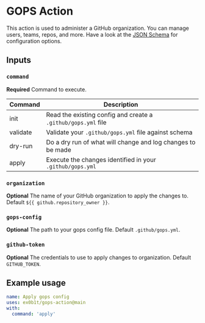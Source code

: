 # GOPS Action

This action is used to administer a GitHub organization. You can manage users, teams, repos, and more. Have a look at the [JSON Schema](gops-schema.json) for configuration options.

## Inputs

### `command`

**Required** Command to execute.

| Command  | Description                                                   |
| -------- | ------------------------------------------------------------- |
| init     | Read the existing config and create a `.github/gops.yml` file |
| validate | Validate your `.github/gops.yml` file against schema          |
| dry-run  | Do a dry run of what will change and log changes to be made   |
| apply    | Execute the changes identified in your `.github/gops.yml`     |

### `organization`

**Optional** The name of your GitHub organization to apply the changes to. Default `${{ github.repository_owner }}`.

### `gops-config`

**Optional** The path to your gops config file. Default `.github/gops.yml`.

### `github-token`

**Optional** The credentials to use to apply changes to organization. Default `GITHUB_TOKEN`.

## Example usage

```yaml
name: Apply gops config
uses: ex0b1t/gops-action@main
with:
  command: 'apply'
```
